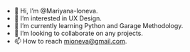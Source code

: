 - 👋 Hi, I’m @Mariyana-Ioneva.
- 👀 I’m interested in UX Design.
- 🌱 I’m currently learning Python and Garage Methodology.
- 💞️ I’m looking to collaborate on any projects.
- 📫 How to reach mioneva@gmail.com.

<!---
Mariyana-Ioneva/Mariyana-Ioneva is a ✨ special ✨ repository because its `README.md` (this file) appears on your GitHub profile.
You can click the Preview link to take a look at your changes.
--->
